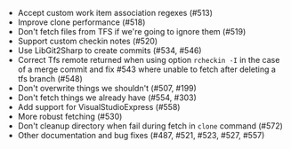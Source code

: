 * Accept custom work item association regexes (#513)
* Improve clone performance (#518)
* Don't fetch files from TFS if we're going to ignore them (#519)
* Support custom checkin notes (#520)
* Use LibGit2Sharp to create commits (#534, #546)
* Correct Tfs remote returned when using option `rcheckin -I` in the case of a merge commit
 and fix #543 where unable to fetch after deleting a tfs branch (#548)
* Don't overwrite things we shouldn't (#507, #199)
* Don't fetch things we already have (#554, #303)
* Add support for VisualStudioExpress (#558)
* More robust fetching (#530)
* Don't cleanup directory when fail during fetch in `clone` command (#572)
* Other documentation and bug fixes (#487, #521, #523, #527, #557)


